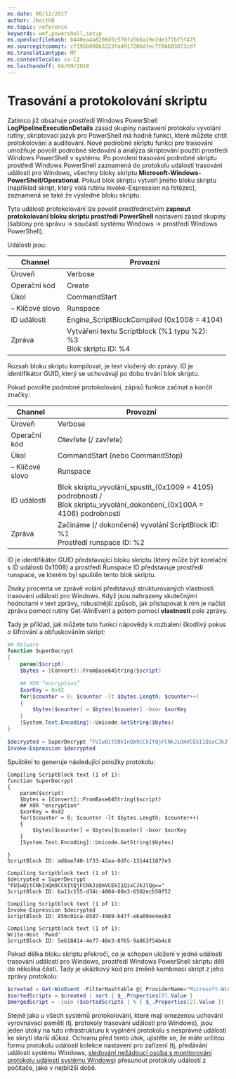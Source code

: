 ```yaml
---
ms.date: 06/12/2017
author: JKeithB
ms.topic: reference
keywords: wmf,powershell,setup
ms.openlocfilehash: b440ea4a8208d5c576fa566a19e2de377bf5f475
ms.sourcegitcommit: cf195b090b3223fa4917206dfec7f0b603873cdf
ms.translationtype: MT
ms.contentlocale: cs-CZ
ms.lasthandoff: 04/09/2018
---
```

# <a name="script-tracing-and-logging"></a>Trasování a protokolování skriptu

Zatímco již obsahuje prostředí Windows PowerShell **LogPipelineExecutionDetails** zásad skupiny nastavení protokolu vyvolání rutiny, skriptovací jazyk pro PowerShell má hodně funkcí, které můžete chtít protokolování a auditování. Nové podrobné skriptu funkci pro trasování umožňuje povolit podrobné sledování a analýza skriptování použití prostředí Windows PowerShell v systému. Po povolení trasování podrobné skriptu prostředí Windows PowerShell zaznamená do protokolu událostí trasování událostí pro Windows, všechny bloky skriptu **Microsoft-Windows-PowerShell/Operational**. Pokud blok skriptu vytvoří jiného bloku skriptu (například skript, který volá rutinu Invoke-Expression na řetězec), zaznamená se také že výsledné bloku skriptu.

Tyto události protokolování lze povolit prostřednictvím **zapnout protokolování bloku skriptu prostředí PowerShell** nastavení zásad skupiny (šablony pro správu -> součásti systému Windows -> prostředí Windows PowerShell).

Události jsou:

| Channel | Provozní                                 |
|---------|---------------------------------------------|
| Úroveň   | Verbose                                     |
| Operační kód  | Create                                      |
| Úkol    | CommandStart                                |
| – Klíčové slovo | Runspace                                    |
| ID události | Engine_ScriptBlockCompiled (0x1008 = 4104)  |
| Zpráva | Vytváření textu Scriptblock (%1 typu %2): </br> %3 </br> Blok skriptu ID: %4 |


Rozsah bloku skriptu kompilovat, je text vložený do zprávy. ID je identifikátor GUID, který se uchovávají po dobu trvání blok skriptu.

Pokud povolíte podrobné protokolování, zápisů funkce začínat a končit značky:

| Channel | Provozní                                            |
|---------|--------------------------------------------------------|
| Úroveň   | Verbose                                                |
| Operační kód  | Otevřete (/ zavřete)                                         |
| Úkol    | CommandStart (nebo CommandStop)                           |
| – Klíčové slovo | Runspace                                               |
| ID události | Blok skriptu\_vyvolání\_spustit\_(0x1009 = 4105) podrobností / </br> Blok skriptu\_vyvolání\_dokončení\_(0x100A = 4106) podrobností |
| Zpráva | Začínáme (/ dokončené) vyvolání ScriptBlock ID: %1 </br> Prostředí runspace ID: %2 |

ID je identifikátor GUID představující bloku skriptu (který může být korelační s ID události 0x1008) a prostředí Runspace ID představuje prostředí runspace, ve kterém byl spuštěn tento blok skriptu.

Znaky procenta ve zprávě volání představují strukturovaných vlastnosti trasování událostí pro Windows. Když jsou nahrazeny skutečnými hodnotami v text zprávy, robustnější způsob, jak přistupovat k nim je načíst zprávu pomocí rutiny Get-WinEvent a potom pomocí **vlastnosti** pole zprávy.

Tady je příklad, jak můžete tuto funkci nápovědy k rozbalení škodlivý pokus o šifrování a obfuskováním skript:

```powershell
## Malware
function SuperDecrypt
{
    param($script)
    $bytes = [Convert]::FromBase64String($script)

    ## XOR “encryption”
    $xorKey = 0x42
    for($counter = 0; $counter -lt $bytes.Length; $counter++)
    {
        $bytes[$counter] = $bytes[$counter] -bxor $xorKey
    }
    [System.Text.Encoding]::Unicode.GetString($bytes)
}

$decrypted = SuperDecrypt "FUIwQitCNkInQm9CCkItQjFCNkJiQmVCEkI1QixCJkJlQg=="
Invoke-Expression $decrypted
```

Spuštění to generuje následující položky protokolu:

```
Compiling Scriptblock text (1 of 1):
function SuperDecrypt
{
    param($script)
    $bytes = [Convert]::FromBase64String($script)
    ## XOR "encryption"
    $xorKey = 0x42
    for($counter = 0; $counter -lt $bytes.Length; $counter++)
    {
        $bytes[$counter] = $bytes[$counter] -bxor $xorKey
    }
    [System.Text.Encoding]::Unicode.GetString($bytes)

}
ScriptBlock ID: ad8ae740-1f33-42aa-8dfc-1314411877e3

Compiling Scriptblock text (1 of 1):
$decrypted = SuperDecrypt "FUIwQitCNkInQm9CCkItQjFCNkJiQmVCEkI1QixCJkJlQg=="
ScriptBlock ID: ba11c155-d34c-4004-88e3-6502ecb50f52

Compiling Scriptblock text (1 of 1):
Invoke-Expression $decrypted
ScriptBlock ID: 856c01ca-85d7-4989-b47f-e6a09ee4eeb3

Compiling Scriptblock text (1 of 1):
Write-Host 'Pwnd'
ScriptBlock ID: 5e618414-4e77-48e3-8f65-9a863f54b4c8
```

Pokud délka bloku skriptu překročí, co je schopen uložení v jedné události trasování událostí pro Windows, prostředí Windows PowerShell skriptu dělí do několika částí. Tady je ukázkový kód pro změně kombinací skript z jeho zprávy protokolu:

```powershell
$created = Get-WinEvent -FilterHashtable @{ ProviderName="Microsoft-Windows-PowerShell"; Id = 4104 } | Where-Object { $_.<...> }
$sortedScripts = $created | sort { $_.Properties[0].Value }
$mergedScript = -join ($sortedScripts | % { $_.Properties[2].Value })
```

Stejně jako u všech systémů protokolování, které mají omezenou uchování vyrovnávací paměti (tj. protokoly trasování událostí pro Windows), jsou jeden útoky na tuto infrastrukturu k vyplnění protokolu s nesprávné události ke skrytí starší důkaz. Ochranu před tento útok, ujistěte se, že máte určitou formu protokolu událostí kolekce nastavení pro zařízení (tj, předávání událostí systému Windows, [sledování nežádoucí osoba s monitorování protokolu událostí systému Windows](http://www.nsa.gov/ia/_files/app/Spotting_the_Adversary_with_Windows_Event_Log_Monitoring.pdf)) přesunout protokoly událostí z počítače, jako v nejbližší době.